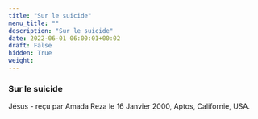 ```yaml
---
title: "Sur le suicide"
menu_title: ""
description: "Sur le suicide"
date: 2022-06-01 06:00:01+00:02
draft: False
hidden: True
weight:
---
```

### Sur le suicide

Jésus - reçu par Amada Reza le 16 Janvier 2000, Aptos, Californie, USA.



